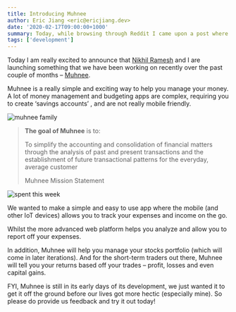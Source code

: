 ```yaml
---
title: Introducing Muhnee
author: Eric Jiang <eric@ericjiang.dev>
date: '2020-02-17T09:00:00+1000'
summary: Today, while browsing through Reddit I came upon a post where the user was talking about how he was talking to his Lyft driver. This reminded me of a conversation that I had with my taxi driver last year.
tags: ['development']
---
```


Today I am really excited to announce that [Nikhil Ramesh](https://rameshnikhil.com/) and I are launching something that we have been working on recently over the past couple of months – [Muhnee](https://muhneeapp.com).

Muhnee is a really simple and exciting way to help you manage your money. A lot of money management and budgeting apps are complex, requiring you to create ‘savings accounts’ , and are not really mobile friendly.

![muhnee family](/images/blog/introducing-muhnee/muhnee-family.png)

> **The goal of Muhnee** is to:
>
> To simplify the accounting and consolidation of financial matters through the analysis of past and present transactions and the establishment of future transactional patterns for the everyday, average customer
>
> Muhnee Mission Statement

![spent this week](/images/blog/introducing-muhnee/spent_this_week.png)

We wanted to make a simple and easy to use app where the mobile (and other IoT devices) allows you to track your expenses and income on the go.

Whilst the more advanced web platform helps you analyze and allow you to report off your expenses.

In addition, Muhnee will help you manage your stocks portfolio (which will come in later iterations). And for the short-term traders out there, Muhnee will tell you your returns based off your trades – profit, losses and even capital gains.

FYI, Muhnee is still in its early days of its development, we just wanted it to get it off the ground before our lives got more hectic (especially mine). So please do provide us feedback and try it out today!
